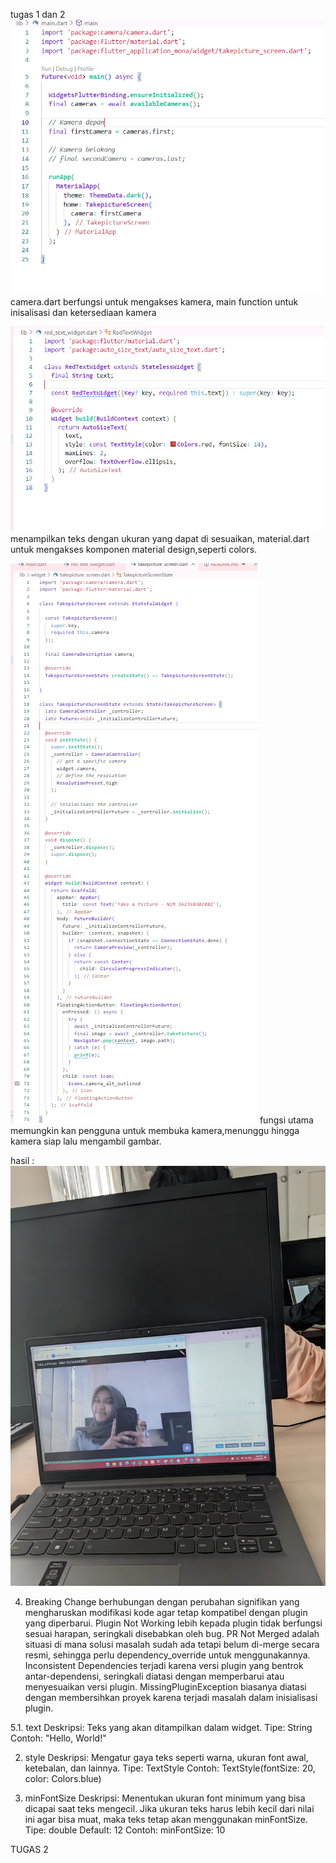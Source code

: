 tugas 1 dan 2
 ![alt text](image.png)
   camera.dart berfungsi untuk mengakses kamera, main function untuk inisalisasi dan ketersediaan kamera

   ![alt text](image-1.png)
menampilkan teks dengan ukuran yang dapat di sesuaikan, material.dart  untuk mengakses komponen material design,seperti colors.

![alt text](image-2.png)
fungsi utama memungkin kan pengguna untuk membuka kamera,menunggu hingga kamera siap lalu mengambil gambar.

hasil : ![alt text](mona.jpg)

4. Breaking Change berhubungan dengan perubahan signifikan yang mengharuskan modifikasi kode agar tetap kompatibel dengan plugin yang    diperbarui.
Plugin Not Working lebih kepada plugin tidak berfungsi sesuai harapan, seringkali disebabkan oleh bug.
PR Not Merged adalah situasi di mana solusi masalah sudah ada tetapi belum di-merge secara resmi, sehingga perlu dependency_override untuk menggunakannya.
Inconsistent Dependencies terjadi karena versi plugin yang bentrok antar-dependensi, seringkali diatasi dengan memperbarui atau menyesuaikan versi plugin.
MissingPluginException biasanya diatasi dengan membersihkan proyek karena terjadi masalah dalam inisialisasi plugin.

5.1. text
Deskripsi: Teks yang akan ditampilkan dalam widget.
Tipe: String
Contoh: "Hello, World!"

2. style
Deskripsi: Mengatur gaya teks seperti warna, ukuran font awal, ketebalan, dan lainnya.
Tipe: TextStyle
Contoh: TextStyle(fontSize: 20, color: Colors.blue)

3. minFontSize
Deskripsi: Menentukan ukuran font minimum yang bisa dicapai saat teks mengecil. Jika ukuran teks harus lebih kecil dari nilai ini agar bisa muat, maka teks tetap akan menggunakan minFontSize.
Tipe: double
Default: 12
Contoh: minFontSize: 10

TUGAS 2

